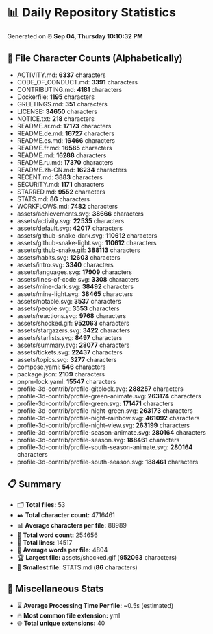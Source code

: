 # 📊 Daily Repository Statistics
Generated on ⏰ **Sep 04, Thursday 10:10:32 PM**

## 📂 File Character Counts (Alphabetically)
- ACTIVITY.md: **6337** characters
- CODE_OF_CONDUCT.md: **3391** characters
- CONTRIBUTING.md: **4181** characters
- Dockerfile: **1195** characters
- GREETINGS.md: **351** characters
- LICENSE: **34650** characters
- NOTICE.txt: **218** characters
- README.ar.md: **17173** characters
- README.de.md: **16727** characters
- README.es.md: **16466** characters
- README.fr.md: **16585** characters
- README.md: **16288** characters
- README.ru.md: **17370** characters
- README.zh-CN.md: **16234** characters
- RECENT.md: **3883** characters
- SECURITY.md: **1171** characters
- STARRED.md: **9552** characters
- STATS.md: **86** characters
- WORKFLOWS.md: **7482** characters
- assets/achievements.svg: **38666** characters
- assets/activity.svg: **22535** characters
- assets/default.svg: **42017** characters
- assets/github-snake-dark.svg: **110612** characters
- assets/github-snake-light.svg: **110612** characters
- assets/github-snake.gif: **388113** characters
- assets/habits.svg: **12603** characters
- assets/intro.svg: **3340** characters
- assets/languages.svg: **17909** characters
- assets/lines-of-code.svg: **3308** characters
- assets/mine-dark.svg: **38492** characters
- assets/mine-light.svg: **38465** characters
- assets/notable.svg: **3537** characters
- assets/people.svg: **3553** characters
- assets/reactions.svg: **9768** characters
- assets/shocked.gif: **952063** characters
- assets/stargazers.svg: **3422** characters
- assets/starlists.svg: **8497** characters
- assets/summary.svg: **28077** characters
- assets/tickets.svg: **22437** characters
- assets/topics.svg: **3277** characters
- compose.yaml: **546** characters
- package.json: **2109** characters
- pnpm-lock.yaml: **15547** characters
- profile-3d-contrib/profile-gitblock.svg: **288257** characters
- profile-3d-contrib/profile-green-animate.svg: **263174** characters
- profile-3d-contrib/profile-green.svg: **171471** characters
- profile-3d-contrib/profile-night-green.svg: **263173** characters
- profile-3d-contrib/profile-night-rainbow.svg: **461092** characters
- profile-3d-contrib/profile-night-view.svg: **263199** characters
- profile-3d-contrib/profile-season-animate.svg: **280164** characters
- profile-3d-contrib/profile-season.svg: **188461** characters
- profile-3d-contrib/profile-south-season-animate.svg: **280164** characters
- profile-3d-contrib/profile-south-season.svg: **188461** characters

## 📋 Summary
- 🗂️ **Total files:** 53
- ✒️ **Total character count:** 4716461
- 📊 **Average characters per file:** 88989
- 📝 **Total word count:** 254656
- 🧾 **Total lines:** 14517
- 📐 **Average words per file:** 4804
- 🏆 **Largest file:** assets/shocked.gif (**952063** characters)
- 🥉 **Smallest file:** STATS.md (**86** characters)

## 🌟 Miscellaneous Stats
- ⌛ **Average Processing Time Per file:** ~0.5s (estimated)
- 🔥 **Most common file extension:** yml
- 🌐 **Total unique extensions:** 40
